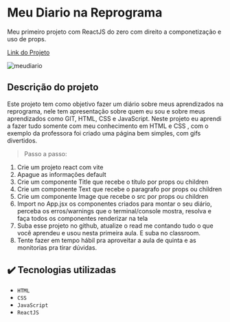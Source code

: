 # Meu Diario na Reprograma
Meu primeiro projeto com ReactJS do zero com direito a componetização e uso de props.


[Link do Projeto](https://meu-diario-na-reprograma.netlify.app/)

![meudiario](https://user-images.githubusercontent.com/98711190/177662332-d60b3419-2acd-46bb-9fb2-6b878a19ead0.gif)




##  Descrição do projeto
Este projeto tem como objetivo fazer um diário sobre meus aprendizados na reprograma, nele tem apresentação sobre quem eu sou e sobre meus aprendizados como GIT, HTML, CSS e JavaScript.
Neste projeto eu aprendi a fazer tudo somente com meu conhecimento em HTML e CSS , com o exemplo da professora foi criado uma página bem simples, com gifs divertidos.
> Passo a passo:
1) Crie um projeto react com vite
2) Apague as informações default
3) Crie um componente Title que recebe o título por props ou children
3) Crie um componente Text que recebe o paragrafo por props ou children
3) Crie um componente Image que recebe o src por props ou children
4) Import no App.jsx os componentes criados para montar o seu diário, perceba os erros/warnings que o terminal/console mostra, resolva e faça todos os componentes renderizar na tela 
5) Suba esse projeto no github, atualize o read me contando tudo o que você aprendeu e usou nesta primeira aula. E suba no classroom.
6) Tente fazer em tempo hábil pra aproveitar a aula de quinta e as monitorias pra tirar dúvidas.

## ✔️ Tecnologias utilizadas

- ``HTML``
- ``CSS``
- ``JavaScript``
- ``ReactJS``
